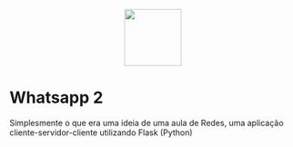 <p align="center">
  <img src="https://cdn-icons-png.flaticon.com/256/1384/1384023.png" width="100" height="100">
</p>

# Whatsapp 2 

Simplesmente o que era uma ideia de uma aula de Redes, uma aplicação cliente-servidor-cliente utilizando Flask (Python)

